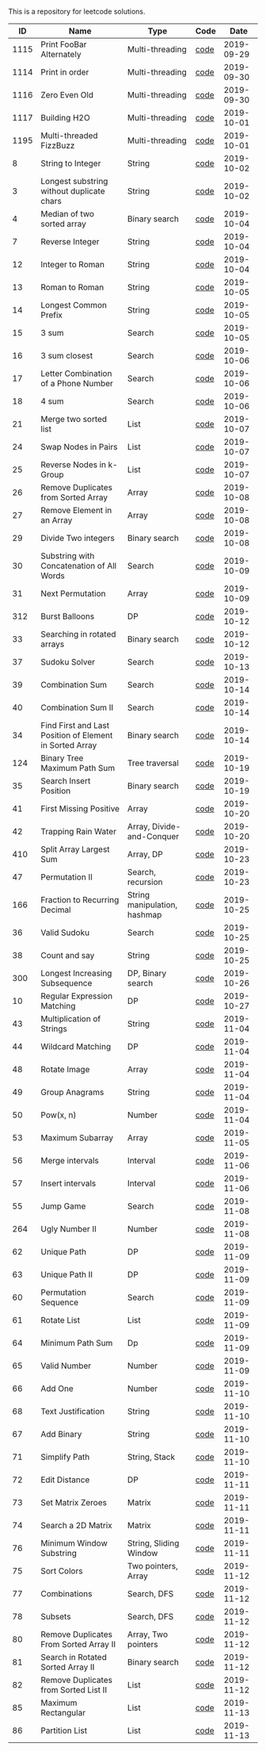 This is a repository for leetcode solutions.

| ID  | Name | Type|  Code  | Date |
| ------------- |----| ----| ----| -----| 
| 1115 | Print FooBar Alternately | Multi-threading | [code](src/main/java/org/jace/cs/review/lc/multithread/p1115/README.md) | 2019-09-29 |
| 1114 | Print in order | Multi-threading | [code](src/main/java/org/jace/cs/review/lc/multithread/p1114/README.md) | 2019-09-30 |
| 1116 | Zero Even Old | Multi-threading | [code](src/main/java/org/jace/cs/review/lc/multithread/p1116/ZeroEvenOdd.java) | 2019-09-30 |
| 1117 | Building H2O | Multi-threading | [code](src/main/java/org/jace/cs/review/lc/multithread/p1117/H2OPhase.java) | 2019-10-01 |
| 1195 | Multi-threaded FizzBuzz | Multi-threading | [code](src/main/java/org/jace/cs/review/lc/multithread/p1195/FizzBuzz.java) | 2019-10-01 |
| 8 | String to Integer | String | [code](src/main/java/org/jace/cs/review/lc/string/p8/Solution.java) | 2019-10-02 |
| 3 | Longest substring without duplicate chars| String | [code](src/main/java/org/jace/cs/review/lc/string/p3/Solution.java) | 2019-10-02 |
| 4 | Median of two sorted array |Binary search |[code](src/main/java/org/jace/cs/review/lc/binaryresearch/p4/Solution.java) | 2019-10-04 |
| 7 | Reverse Integer | String | [code](src/main/java/org/jace/cs/review/lc/string/p7/Solution.java) | 2019-10-04 |
| 12 | Integer to Roman | String | [code](src/main/java/org/jace/cs/review/lc/string/p12/Solution.java) | 2019-10-04 |
| 13 | Roman to Roman | String | [code](src/main/java/org/jace/cs/review/lc/string/p13/Solution.java) | 2019-10-05 |
| 14 | Longest Common Prefix | String | [code](src/main/java/org/jace/cs/review/lc/string/p14/Solution.java) | 2019-10-05 |
| 15 | 3 sum | Search | [code](src/main/java/org/jace/cs/review/lc/search/p15/Solution.java) | 2019-10-05 |
| 16 | 3 sum closest | Search | [code](src/main/java/org/jace/cs/review/lc/search/p16/SolutionN2.java) | 2019-10-06 |
| 17 | Letter Combination of a Phone Number | Search | [code](src/main/java/org/jace/cs/review/lc/search/p17/Solution.java) | 2019-10-06 |
| 18 | 4 sum | Search | [code](src/main/java/org/jace/cs/review/lc/search/p18/Solution.java) | 2019-10-06 |
| 21 | Merge two sorted list |List | [code](src/main/java/org/jace/cs/review/lc/list/p21/Solution.java) | 2019-10-07 |
| 24 | Swap Nodes in Pairs |List | [code](src/main/java/org/jace/cs/review/lc/list/p24/Solution.java) | 2019-10-07 |
| 25 | Reverse Nodes in k-Group |List | [code](src/main/java/org/jace/cs/review/lc/list/p25/Solution.java) | 2019-10-07 |
| 26 | Remove Duplicates from Sorted Array | Array | [code](src/main/java/org/jace/cs/review/lc/array/p26/Solution.java) | 2019-10-08 |
| 27 | Remove Element in an Array | Array | [code](src/main/java/org/jace/cs/review/lc/array/p27/Solution.java) | 2019-10-08 |
| 29 | Divide Two integers | Binary search | [code](src/main/java/org/jace/cs/review/lc/binarysearch/p29/Solution.java) | 2019-10-08 |
| 30 | Substring with Concatenation of All Words |  Search | [code](src/main/java/org/jace/cs/review/lc/search/p30/Solution.java) | 2019-10-09 |
| 31 | Next Permutation |  Array | [code](src/main/java/org/jace/cs/review/lc/array/p31/Solution.java) | 2019-10-09 |
| 312 | Burst Balloons | DP | [code](src/main/java/org/jace/cs/review/lc/dp/p312/Solution.java) | 2019-10-12 |
| 33 | Searching in rotated arrays | Binary search | [code](src/main/java/org/jace/cs/review/lc/binarysearch/p33/Solution.java) | 2019-10-12 |
| 37 | Sudoku Solver | Search | [code](src/main/java/org/jace/cs/review/lc/search/p37/Solution.java) | 2019-10-13 |
| 39 | Combination Sum | Search | [code](src/main/java/org/jace/cs/review/lc/search/p39/Solution.java) | 2019-10-14 |
| 40 | Combination Sum II | Search | [code](src/main/java/org/jace/cs/review/lc/search/p40/Solution.java) | 2019-10-14 |
| 34 | Find First and Last Position of Element in Sorted Array | Binary search | [code](src/main/java/org/jace/cs/review/lc/binarysearch/p34/Solution.java) | 2019-10-14 |
|124| Binary Tree Maximum Path Sum | Tree traversal | [code](src/main/java/org/jace/cs/review/lc/tree/p124/Solution.java) | 2019-10-19|
|35| Search Insert Position | Binary search | [code](src/main/java/org/jace/cs/review/lc/binarysearch/p35/Solution.java) | 2019-10-19|
|41| First Missing Positive | Array | [code](src/main/java/org/jace/cs/review/lc/array/p41/Solution.java) | 2019-10-20|
|42| Trapping Rain Water | Array, Divide-and-Conquer | [code](src/main/java/org/jace/cs/review/lc/array/p42/Solution.java) | 2019-10-20|
|410| Split Array Largest Sum | Array, DP | [code](src/main/java/org/jace/cs/review/lc/dp/p410/Solution.java) | 2019-10-23|
|47| Permutation II | Search, recursion | [code](src/main/java/org/jace/cs/review/lc/search/p47/Solution.java) | 2019-10-23|
|166| Fraction to Recurring Decimal | String manipulation, hashmap | [code](src/main/java/org/jace/cs/review/lc/string/p166/Solution.java) | 2019-10-25|
|36| Valid Sudoku | Search | [code](src/main/java/org/jace/cs/review/lc/search/p36/Solution.java) | 2019-10-25|
|38| Count and say | String | [code](src/main/java/org/jace/cs/review/lc/search/p38/Solution.java) | 2019-10-25|
|300| Longest Increasing Subsequence | DP, Binary search | [code](src/main/java/org/jace/cs/review/lc/dp/p300/Solution.java) | 2019-10-26|
|10|  Regular Expression Matching | DP| [code](src/main/java/org/jace/cs/review/lc/dp/p10/Solution.java) | 2019-10-27|
|43|  Multiplication of Strings | String| [code](src/main/java/org/jace/cs/review/lc/string/p43/Solution.java) | 2019-11-04|
|44|  Wildcard Matching  | DP | [code](src/main/java/org/jace/cs/review/lc/dp/p44/Solution.java) | 2019-11-04|
|48|  Rotate Image | Array | [code](src/main/java/org/jace/cs/review/lc/matrix/p48/Solution.java) | 2019-11-04|
|49|  Group Anagrams| String | [code](src/main/java/org/jace/cs/review/lc/string/p49/Solution.java) | 2019-11-04|
|50|  Pow(x, n)| Number | [code](src/main/java/org/jace/cs/review/lc/number/p50/Solution.java) | 2019-11-04|
|53|  Maximum Subarray | Array | [code](src/main/java/org/jace/cs/review/lc/array/p53/Solution.java) | 2019-11-05|
|56|  Merge intervals | Interval | [code](src/main/java/org/jace/cs/review/lc/interval/p56/Solution.java) | 2019-11-06|
|57|  Insert intervals | Interval | [code](src/main/java/org/jace/cs/review/lc/interval/p57/Solution.java) | 2019-11-06|
|55|  Jump Game| Search | [code](src/main/java/org/jace/cs/review/lc/search/p55/Solution.java) | 2019-11-08|
|264|  Ugly Number II | Number | [code](src/main/java/org/jace/cs/review/lc/number/p264/Solution.java) | 2019-11-08|
|62|  Unique Path | DP | [code](src/main/java/org/jace/cs/review/lc/dp/p62/Solution.java) | 2019-11-09|
|63|  Unique Path II | DP | [code](src/main/java/org/jace/cs/review/lc/dp/p63/Solution.java) | 2019-11-09|
|60|  Permutation Sequence | Search | [code](src/main/java/org/jace/cs/review/lc/search/p60/Solution.java) | 2019-11-09|
|61|  Rotate List | List | [code](src/main/java/org/jace/cs/review/lc/list/p61/Solution.java) | 2019-11-09|
|64|  Minimum Path Sum | Dp | [code](src/main/java/org/jace/cs/review/lc/dp/p64/Solution.java) | 2019-11-09|
|65|  Valid Number| Number | [code](src/main/java/org/jace/cs/review/lc/number/p65/Solution.java) | 2019-11-09|
|66|  Add One| Number | [code](src/main/java/org/jace/cs/review/lc/number/p66/Solution.java) | 2019-11-10|
|68|  Text Justification | String | [code](src/main/java/org/jace/cs/review/lc/string/p66/Solution.java) | 2019-11-10|
|67|  Add Binary | String | [code](src/main/java/org/jace/cs/review/lc/string/p67/Solution.java) | 2019-11-10|
|71|  Simplify Path | String, Stack | [code](src/main/java/org/jace/cs/review/lc/string/p71/Solution.java) | 2019-11-10|
|72|  Edit Distance | DP | [code](src/main/java/org/jace/cs/review/lc/dp/p72/Solution.java) | 2019-11-11|
|73|  Set Matrix Zeroes | Matrix | [code](src/main/java/org/jace/cs/review/lc/matrix/p73/Solution.java) | 2019-11-11|
|74|  Search a 2D Matrix | Matrix | [code](src/main/java/org/jace/cs/review/lc/matrix/p74/Solution.java) | 2019-11-11|
|76|  Minimum Window Substring | String, Sliding Window | [code](src/main/java/org/jace/cs/review/lc/string/p76/Solution.java) | 2019-11-11|
|75|  Sort Colors | Two pointers, Array| [code](src/main/java/org/jace/cs/review/lc/array/p75/Solution.java) | 2019-11-12|
|77|  Combinations| Search, DFS| [code](src/main/java/org/jace/cs/review/lc/search/p77/Solution.java) | 2019-11-12|
|78|  Subsets| Search, DFS| [code](src/main/java/org/jace/cs/review/lc/search/p78/Solution.java) | 2019-11-12|
|80|  Remove Duplicates From Sorted Array II| Array, Two pointers| [code](src/main/java/org/jace/cs/review/lc/array/p80/Solution.java) | 2019-11-12|
|81|  Search in Rotated Sorted Array II | Binary search| [code](src/main/java/org/jace/cs/review/lc/binarysearch/p81/Solution.java) | 2019-11-12|
|82|  Remove Duplicates from Sorted List II | List | [code](src/main/java/org/jace/cs/review/lc/list/p82/Solution.java) | 2019-11-12|
|85|  Maximum Rectangular | List | [code](src/main/java/org/jace/cs/review/lc/interval/p85/Solution.java) | 2019-11-13|
|86|   Partition List | List | [code](src/main/java/org/jace/cs/review/lc/list/p86/Solution.java) | 2019-11-13|